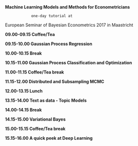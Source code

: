 **Machine Learning Models and Methods for Econometricians**

				one-day tutorial at

European Seminar of Bayesian Econometrics 2017 in Maastricht

**09.00-09.15 Coffee/Tea**

**09.15-10.00 Gaussian Process Regression**

**10.00-10.15 Break**

**10.15-11.00 Gaussian Process Classification and Optimization**

**11.00-11.15 Coffee/Tea break**

**11.15-12.00 Distributed and Subsampling MCMC**

**12.00-13.15 Lunch**

**13.15-14.00 Text as data - Topic Models**

**14.00-14.15 Break**

**14.15-15.00 Variational Bayes**

**15.00-15.15 Coffee/Tea break**

**15.15-16.00 A quick peek at Deep Learning**